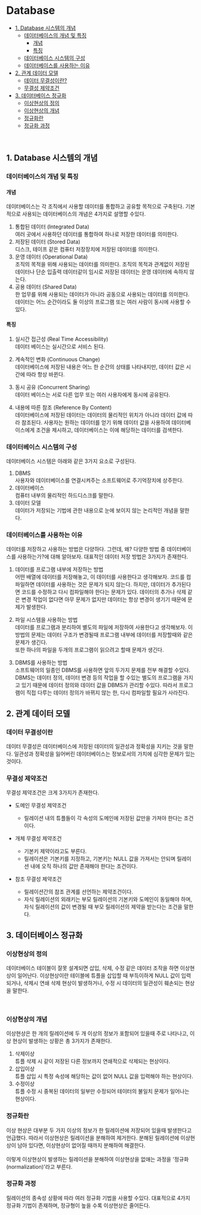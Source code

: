 # Database

  - [1. Database 시스템의 개념](#1-database-시스템의-개념)
    - [데이터베이스의 개념 및 특징](#데이터베이스의-개념-및-특징)
      - [개념](#개념)
      - [특징](#특징)
    - [데이터베이스 시스템의 구성](#데이터베이스-시스템의-구성)
    - [데이터베이스를 사용하는 이유](#데이터베이스를-사용하는-이유)
  - [2. 관계 데이터 모델](#2-관계-데이터-모델)
    - [데이터 무결성이란?](#데이터-무결성이란)
    - [무결성 제약조건](#무결성-제약조건)
  - [3. 데이터베이스 정규화](#3-데이터베이스-정규화)
    - [이상현상의 정의](#이상현상의-정의)
    - [이상현상의 개념](#이상현상의-개념)
    - [정규화란](#정규화란)
    - [정규화 과정](#정규화-과정)


</br>

## 1. Database 시스템의 개념
### 데이터베이스의 개념 및 특징
#### 개념
데이터베이스는 각 조직에서 사용할 데이터를 통합하고 공유할 목적으로 구축된다. 기본적으로 사용되는 데이터베이스의 개념은 4가지로 설명할 수있다.

1. 통합된 데이터 (Integrated Data)   
  여러 곳에서 사용하던 데이터를 통합하여 하나로 저장한 데이터를 의미한다.
2. 저장된 데이터 (Stored Data)  
  디스크, 테이프 같은 컴퓨터 저장장치에 저장된 데이터를 의미한다. 
3. 운영 데이터 (Operational Data)  
  조직의 목적을 위해 사용되는 데이터를 의미한다. 조직의 목적과 관계없이 저장된 데이터나 단순 입출력 데이터같이 임시로 저장된 데이터는 운영 데이터에 속하지 않는다.
4. 공용 데이터 (Shared Data)  
  한 업무를 위해 사용되는 데이터가 아니라 공동으로 사용되는 데이터를 의미한다. 데이터는 어느 순간이라도 둘 이상의 프로그램 또는 여러 사람이 동시에 사용할 수있다.

#### 특징
1. 실시간 접근성 (Real Time Accessibility)  
  데이터 베이스는 실시간으로 서비스 된다.
2. 계속적인 변화 (Continuous Change)  
 데이터베이스에 저장된 내용은 어느 한 순간의 상태를 나타내지만, 데이터 값은 시간에 따라 항상 바뀐다.

3. 동시 공유 (Concurrent Sharing)  
 데이터 베이스는 서로 다른 업무 또는 여러 사용자에게 동시에 공유된다. 

4. 내용에 따른 참조 (Reference By Content)  
 데이터베이스에 저장된 데이터는 데이터의 물리적인 위치가 아니라 데이터 값에 따라 참조된다. 사용자는 원하는 데이터를 얻기 위해 데이터 값을 사용하여 데이터베이스에게 조건을 제시하고, 데이터베이스는 이에 해당하는 데이터를 검색한다.

### 데이터베이스 시스템의 구성
데이터베이스 시스템은 아래와 같은 3가지 요소로 구성된다.
1. DBMS  
  사용자와 데이터베이스를 연결시켜주는 소프트웨어로 주기억장치에 상주한다.
2. 데이터베이스  
  컴퓨터 내부의 물리적인 하드디스크를 말한다.
3. 데이터 모델  
  데이터가 저장되는 기법에 관한 내용으로 눈에 보이지 않는 논리적인 개념을 말한다.


### 데이터베이스를 사용하는 이유  
데이터를 저장하고 사용하는 방법은 다양하다. 그런데, 왜? 다양한 방법 중 데이터베이스를 사용하는가?에 대해 알아보자. 대표적인 데이터 저장 방법은 3가지가 존재한다.

1. 데이터를 프로그램 내부에 저장하는 방법  
  어떤 배열에 데이터를 저장해놓고, 이 데이터를 사용한다고 생각해보자. 코드를 컴파일하면 데이터를 사용하는 것은 문제가 되지 않는다. 하지만, 데이터가 추가된다면 코드를 수정하고 다시 컴파일해야 한다는 문제가 있다. 데이터의 추가나 삭제 같은 변경 작업이 없다면 아무 문제가 없지만 데이터는 항상 변경이 생기기 때문에 문제가 발생한다.
2. 파일 시스템을 사용하는 방법  
  데이터를 프로그램과 분리하여 별도의 파일에 저장하여 사용한다고 생각해보자. 이 방법의 문제는 데이터 구조가 변경될때 프로그램 내부에 데이터를 저장할때와 같은 문제가 생긴다.   
  또한 하나의 파일을 두개의 프로그램이 읽으려고 할때 문제가 생긴다. 

3. DBMS를 사용하는 방법  
  소프트웨어의 일종인 DBMS를 사용하면 앞의 두가지 문제를 전부 해결할 수있다.   
  DBMS는 데이터 정의, 데이터 변경 등의 작업을 할 수있는 별도의 프로그램을 가지고 있기 때문에 데이터 정의와 데이터 값을 DBMS가 관리할 수있다. 따라서 프로그램이 직접 다루는 데이터 정의가 바뀌지 않는 한, 다시 컴파일할 필요가 사라진다.


## 2. 관계 데이터 모델
### 데이터 무결성이란
데이터 무결성은 데이터베이스에 저장된 데이터의 일관성과 정확성을 지키는 것을 말한다. 일관성과 정확성을 잃어버린 데이터베이스는 정보로서의 가치에 심각한 문제가 있는 것이다.

### 무결성 제약조건
무결성 제약조건은 크게 3가지가 존재한다.

- 도메인 무결성 제약조건
  - 릴레이션 내의 튜플들이 각 속성의 도메인에 저장된 값만을 가져야 한다는 조건이다.
- 개체 무결성 제약조건
  - 기본키 제약이라고도 부른다.
  - 릴레이션은 기본키를 지정하고, 기본키는 NULL 값을 가져서는 안되며 릴레이션 내에 오직 하나의 값만 존재해야 한다는 조건이다.

- 참조 무결성 제약조건
  - 릴레이션간의 참조 관계를 선언하는 제약조건이다. 
  - 자식 릴레이션의 외래키는 부모 릴레이션의 기본키와 도메인이 동일해야 하며, 자식 릴레이션의 값이 변경될 때 부모 릴레이션의 제약을 받는다는 조건을 말한다.

## 3. 데이터베이스 정규화
### 이상현상의 정의
데이터베이스 테이블이 잘못 설계되면 삽입, 삭제, 수정 같은 데이터 조작을 하면 이상현상이 일어난다. 이상현상이란 테이블에 튜플을 삽입할 때 부득이하게 NULL 값이 입력되거나, 삭제시 연쇄 삭제 현상이 발생하거나, 수정 시 데이터의 일관성이 훼손되는 현상을 말한다.

<br>

### 이상현상의 개념
이상현상은 한 개의 릴레이션에 두 개 이상의 정보가 포함되어 있을때 주로 나타나고, 이상 현상이 발생하는 상황은 총 3가지가 존재한다.
1. 삭제이상  
튜플 삭제 시 같이 저장된 다른 정보까지 연쇄적으로 삭제되는 현상이다.
2. 삽입이상  
튜플 삽입 시 특정 속성에 해당하는 값이 없어 NULL 값을 입력해야 하는 현상이다.
3. 수정이상  
튜플 수정 시 중복된 데이터의 일부만 수정되어 테이터의 불일치 문제가 일어나는 현상이다.

### 정규화란
이상 현상은 대부분 두 가지 이상의 정보가 한 릴레이션에 저장되어 있을때 발생한다고 언급했다. 따라서 이상현상은 릴레이션을 분해하여 제거한다. 분해된 릴레이션에 이상현상이 남아 있다면, 이상현상이 없어질 때까지 분해하여 해결한다. 
<br>
<br>
이렇게 이상현상이 발생하는 릴레이션을 분해하여 이상현상을 없애는 과정을 '정규화(normalization)'라고 부른다. 

### 정규화 과정
릴레이션의 종속성 상황에 따라 여러 정규화 기법을 사용할 수있다. 대표적으로 4가지 정규화 기법이 존재하며, 정규형이 높을 수록 이상현상은 줄어든다.


